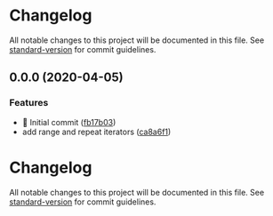 # Changelog

All notable changes to this project will be documented in this file. See [standard-version](https://github.com/conventional-changelog/standard-version) for commit guidelines.

## 0.0.0 (2020-04-05)


### Features

* 🎸 Initial commit ([fb17b03](https://github.com/SolarLiner/purescript-iterator/commit/fb17b035cc59356f96973c05893804404a2f9a72))
* add range and repeat iterators ([ca8a6f1](https://github.com/SolarLiner/purescript-iterator/commit/ca8a6f1c9ddac372113ffded617fd1eefc015118))

# Changelog

All notable changes to this project will be documented in this file. See [standard-version](https://github.com/conventional-changelog/standard-version) for commit guidelines.
